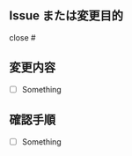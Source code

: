 ## Issue または変更目的
close #

## 変更内容
- [ ] Something

## 確認手順
<!--仕様やテストがあるならその旨を記載すれば十分-->
- [ ] Something
